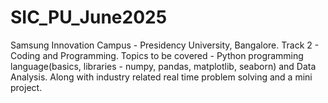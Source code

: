 # SIC_PU_June2025
Samsung Innovation Campus - Presidency University, Bangalore.
Track 2 - Coding and Programming.
Topics to be covered - Python programming language(basics, libraries - numpy, pandas, matplotlib, seaborn) and Data Analysis.
Along with industry related real time problem solving and a mini project.
